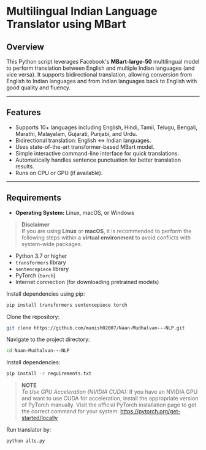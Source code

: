# Multilingual Indian Language Translator using MBart

## Overview
This Python script leverages Facebook's **MBart-large-50** multilingual model to perform translation between English and multiple Indian languages (and vice versa). It supports bidirectional translation, allowing conversion from English to Indian languages and from Indian languages back to English with good quality and fluency.

---

## Features

- Supports 10+ languages including English, Hindi, Tamil, Telugu, Bengali, Marathi, Malayalam, Gujarati, Punjabi, and Urdu.
- Bidirectional translation: English ↔ Indian languages.
- Uses state-of-the-art transformer-based MBart model.
- Simple interactive command-line interface for quick translations.
- Automatically handles sentence punctuation for better translation results.
- Runs on CPU or GPU (if available).

---

## Requirements

- **Operating System:** Linux, macOS, or Windows
> **Disclaimer**  
> If you are using **Linux** or **macOS**, it is recommended to perform the following steps within a **virtual environment** to avoid conflicts with system-wide packages.
- Python 3.7 or higher  
- `transformers` library  
- `sentencepiece` library  
- PyTorch (`torch`)  
- Internet connection (for downloading pretrained models)

Install dependencies using pip:

```bash
pip install transformers sentencepiece torch
```

Clone the repository:
   ```bash
   git clone https://github.com/manish02007/Naan-Mudhalvan---NLP.git
   ```
Navigate to the project directory:
   ```bash
   cd Naan-Mudhalvan---NLP
   ```
Install dependencies:
   ```bash
   pip install -r requirements.txt
   ```
> **NOTE**  
> *To Use GPU Acceleration (NVIDIA CUDA):*
> If you have an NVIDIA GPU and want to use CUDA for acceleration, install the appropriate version of PyTorch manually.
> Visit the official PyTorch installation page to get the correct command for your system: https://pytorch.org/get-started/locally

Run translator by:
   ```bash
   python alts.py
   ```
